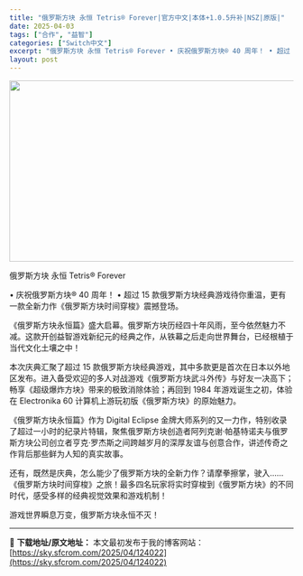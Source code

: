 ```yaml
---
title: "俄罗斯方块 永恒 Tetris® Forever|官方中文|本体+1.0.5升补|NSZ|原版|"
date: 2025-04-03
tags: ["合作", "益智"]
categories: ["Switch中文"]
excerpt: "俄罗斯方块 永恒 Tetris® Forever • 庆祝俄罗斯方块® 40 周年！ • 超过 15 款俄罗斯方块经典游戏待你重温，更有一款全新力作《俄罗斯方块时间穿梭》震撼登场。 《俄罗斯方块永恒篇》盛大启幕。俄罗斯方块历经四十年风雨，至今依然魅力不减。这款开创益智游戏新纪元的经典之作，从铁幕之后&hellip;"
layout: post
---
```


<img class="aligncenter size-full wp-image-123974" src="https://sky.sfcrom.com/wp-content/uploads/2025/04/202504030629362.webp" alt="" width="570" height="321" />

俄罗斯方块 永恒 Tetris® Forever

• 庆祝俄罗斯方块® 40 周年！
• 超过 15 款俄罗斯方块经典游戏待你重温，更有一款全新力作《俄罗斯方块时间穿梭》震撼登场。

《俄罗斯方块永恒篇》盛大启幕。俄罗斯方块历经四十年风雨，至今依然魅力不减。这款开创益智游戏新纪元的经典之作，从铁幕之后走向世界舞台，已经根植于当代文化土壤之中！

本次庆典汇聚了超过 15 款俄罗斯方块经典游戏，其中多款更是首次在日本以外地区发布。进入备受欢迎的多人对战游戏《俄罗斯方块武斗外传》与好友一决高下；畅享《超级爆炸方块》带来的极致消除体验；再回到 1984 年游戏诞生之初，体验在 Electronika 60 计算机上游玩初版《俄罗斯方块》的原始魅力。

《俄罗斯方块永恒篇》作为 Digital Eclipse 金牌大师系列的又一力作，特别收录了超过一小时的纪录片特辑，聚焦俄罗斯方块创造者阿列克谢·帕基特诺夫与俄罗斯方块公司创立者亨克·罗杰斯之间跨越岁月的深厚友谊与创意合作，讲述传奇之作背后那些鲜为人知的真实故事。

还有，既然是庆典，怎么能少了俄罗斯方块的全新力作？请摩拳擦掌，驶入……《俄罗斯方块时间穿梭》之旅！最多四名玩家将实时穿梭到《俄罗斯方块》的不同时代，感受多样的经典视觉效果和游戏机制！

游戏世界瞬息万变，俄罗斯方块永恒不灭！

---
📖 **下载地址/原文地址：** 本文最初发布于我的博客网站：[https://sky.sfcrom.com/2025/04/124022](https://sky.sfcrom.com/2025/04/124022)
